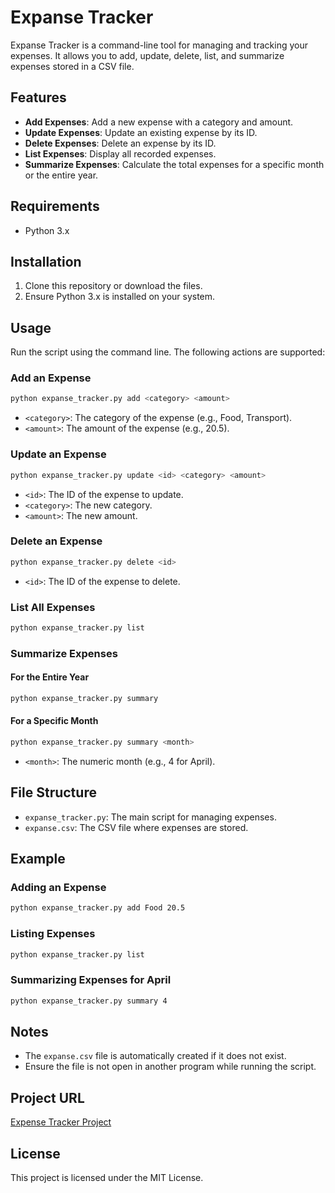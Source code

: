 # Expanse Tracker

Expanse Tracker is a command-line tool for managing and tracking your expenses. It allows you to add, update, delete, list, and summarize expenses stored in a CSV file.

## Features
- **Add Expenses**: Add a new expense with a category and amount.
- **Update Expenses**: Update an existing expense by its ID.
- **Delete Expenses**: Delete an expense by its ID.
- **List Expenses**: Display all recorded expenses.
- **Summarize Expenses**: Calculate the total expenses for a specific month or the entire year.

## Requirements
- Python 3.x

## Installation
1. Clone this repository or download the files.
2. Ensure Python 3.x is installed on your system.

## Usage
Run the script using the command line. The following actions are supported:

### Add an Expense
```bash
python expanse_tracker.py add <category> <amount>
```
- `<category>`: The category of the expense (e.g., Food, Transport).
- `<amount>`: The amount of the expense (e.g., 20.5).

### Update an Expense
```bash
python expanse_tracker.py update <id> <category> <amount>
```
- `<id>`: The ID of the expense to update.
- `<category>`: The new category.
- `<amount>`: The new amount.

### Delete an Expense
```bash
python expanse_tracker.py delete <id>
```
- `<id>`: The ID of the expense to delete.

### List All Expenses
```bash
python expanse_tracker.py list
```

### Summarize Expenses
#### For the Entire Year
```bash
python expanse_tracker.py summary
```
#### For a Specific Month
```bash
python expanse_tracker.py summary <month>
```
- `<month>`: The numeric month (e.g., 4 for April).

## File Structure
- `expanse_tracker.py`: The main script for managing expenses.
- `expanse.csv`: The CSV file where expenses are stored.

## Example
### Adding an Expense
```bash
python expanse_tracker.py add Food 20.5
```
### Listing Expenses
```bash
python expanse_tracker.py list
```
### Summarizing Expenses for April
```bash
python expanse_tracker.py summary 4
```

## Notes
- The `expanse.csv` file is automatically created if it does not exist.
- Ensure the file is not open in another program while running the script.

## Project URL
[Expense Tracker Project](https://roadmap.sh/projects/expense-tracker)

## License
This project is licensed under the MIT License.